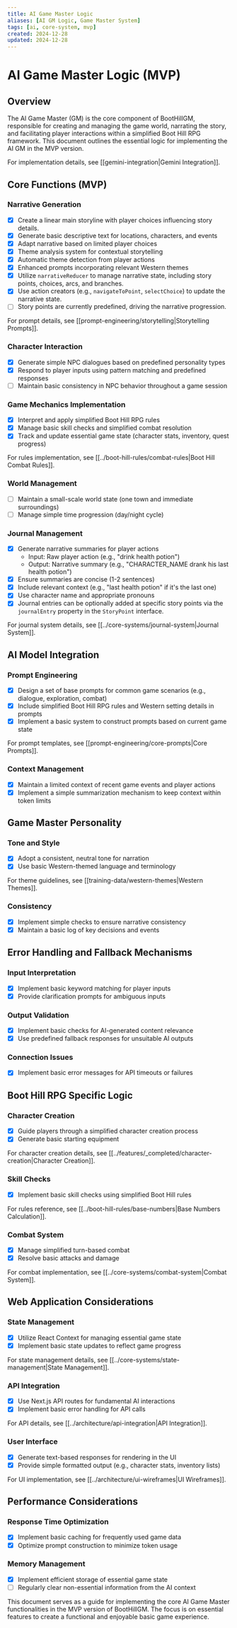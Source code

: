 ```yaml
---
title: AI Game Master Logic
aliases: [AI GM Logic, Game Master System]
tags: [ai, core-system, mvp]
created: 2024-12-28
updated: 2024-12-28
---
```


# AI Game Master Logic (MVP)

## Overview
The AI Game Master (GM) is the core component of BootHillGM, responsible for creating and managing the game world, narrating the story, and facilitating player interactions within a simplified Boot Hill RPG framework. This document outlines the essential logic for implementing the AI GM in the MVP version.

For implementation details, see [[gemini-integration|Gemini Integration]].

## Core Functions (MVP)

### Narrative Generation
- [x] Create a linear main storyline with player choices influencing story details.
- [x] Generate basic descriptive text for locations, characters, and events
- [x] Adapt narrative based on limited player choices
- [x] Theme analysis system for contextual storytelling
- [x] Automatic theme detection from player actions
- [x] Enhanced prompts incorporating relevant Western themes
- [x] Utilize `narrativeReducer` to manage narrative state, including story points, choices, arcs, and branches.
- [x] Use action creators (e.g., `navigateToPoint`, `selectChoice`) to update the narrative state.
- [ ] Story points are currently predefined, driving the narrative progression.

For prompt details, see [[prompt-engineering/storytelling|Storytelling Prompts]].

### Character Interaction
- [x] Generate simple NPC dialogues based on predefined personality types
- [x] Respond to player inputs using pattern matching and predefined responses
- [ ] Maintain basic consistency in NPC behavior throughout a game session

### Game Mechanics Implementation
- [x] Interpret and apply simplified Boot Hill RPG rules
- [x] Manage basic skill checks and simplified combat resolution
- [x] Track and update essential game state (character stats, inventory, quest progress)

For rules implementation, see [[../boot-hill-rules/combat-rules|Boot Hill Combat Rules]].

### World Management
- [ ] Maintain a small-scale world state (one town and immediate surroundings)
- [ ] Manage simple time progression (day/night cycle)

### Journal Management
- [x] Generate narrative summaries for player actions
  - Input: Raw player action (e.g., "drink health potion")
  - Output: Narrative summary (e.g., "CHARACTER_NAME drank his last health potion")
- [x] Ensure summaries are concise (1-2 sentences)
- [x] Include relevant context (e.g., "last health potion" if it's the last one)
- [x] Use character name and appropriate pronouns
- [x] Journal entries can be optionally added at specific story points via the `journalEntry` property in the `StoryPoint` interface.

For journal system details, see [[../core-systems/journal-system|Journal System]].

## AI Model Integration

### Prompt Engineering
- [x] Design a set of base prompts for common game scenarios (e.g., dialogue, exploration, combat)
- [x] Include simplified Boot Hill RPG rules and Western setting details in prompts
- [x] Implement a basic system to construct prompts based on current game state

For prompt templates, see [[prompt-engineering/core-prompts|Core Prompts]].

### Context Management
- [x] Maintain a limited context of recent game events and player actions
- [x] Implement a simple summarization mechanism to keep context within token limits

## Game Master Personality

### Tone and Style
- [x] Adopt a consistent, neutral tone for narration
- [x] Use basic Western-themed language and terminology

For theme guidelines, see [[training-data/western-themes|Western Themes]].

### Consistency
- [x] Implement simple checks to ensure narrative consistency
- [x] Maintain a basic log of key decisions and events

## Error Handling and Fallback Mechanisms

### Input Interpretation
- [x] Implement basic keyword matching for player inputs
- [x] Provide clarification prompts for ambiguous inputs

### Output Validation
- [x] Implement basic checks for AI-generated content relevance
- [x] Use predefined fallback responses for unsuitable AI outputs

### Connection Issues
- [x] Implement basic error messages for API timeouts or failures

## Boot Hill RPG Specific Logic

### Character Creation
- [x] Guide players through a simplified character creation process
- [x] Generate basic starting equipment

For character creation details, see [[../features/_completed/character-creation|Character Creation]].

### Skill Checks
- [x] Implement basic skill checks using simplified Boot Hill rules

For rules reference, see [[../boot-hill-rules/base-numbers|Base Numbers Calculation]].

### Combat System
- [x] Manage simplified turn-based combat
- [x] Resolve basic attacks and damage

For combat implementation, see [[../core-systems/combat-system|Combat System]].

## Web Application Considerations

### State Management
- [x] Utilize React Context for managing essential game state
- [x] Implement basic state updates to reflect game progress

For state management details, see [[../core-systems/state-management|State Management]].

### API Integration
- [x] Use Next.js API routes for fundamental AI interactions
- [x] Implement basic error handling for API calls

For API details, see [[../architecture/api-integration|API Integration]].

### User Interface
- [x] Generate text-based responses for rendering in the UI
- [x] Provide simple formatted output (e.g., character stats, inventory lists)

For UI implementation, see [[../architecture/ui-wireframes|UI Wireframes]].

## Performance Considerations

### Response Time Optimization
- [x] Implement basic caching for frequently used game data
- [x] Optimize prompt construction to minimize token usage

### Memory Management
- [x] Implement efficient storage of essential game state
- [ ] Regularly clear non-essential information from the AI context

This document serves as a guide for implementing the core AI Game Master functionalities in the MVP version of BootHillGM. The focus is on essential features to create a functional and enjoyable basic game experience.